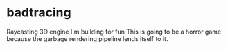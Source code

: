 # badtracing

Raycasting 3D engine I'm building for fun
This is going to be a horror game because the garbage rendering pipeline lends itself to it.